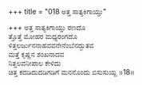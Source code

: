 +++
title = "018 ಅತ್ತ ಸಾತ್ಯಕಿಗಾಯ್ತು"

+++
ಅತ್ತ ಸಾತ್ಯಕಿಗಾಯ್ತು ರಣದೊ  
ತ್ತೊತ್ತೆ ಮೋಹರ ಮಧ್ಯರಂಗದೊ  
ಳಿತ್ತಲರ್ಜುನನಾಹವವನೇನೆಂಬೆನದ್ಭುತವ    
ಮತ್ತೆ ಕೃಷ್ಣನ ಶಂಖನಾದವ  
ನಿತ್ತಲವನೀಪಾಲ ಕೇಳಿದು  
ಚಿತ್ತ ಕದಡಿದುದಡಿಗಡಿಗೆ ಮನನೊಂದು ಬಿಸುಸುಯ್ದ    ॥18॥